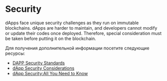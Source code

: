 # Security

dApps face unique security challenges as they run on immutable blockchains. dApps are harder to maintain, and developers cannot modify or update their codes once deployed. Therefore, special consideration must be taken before putting it on the blockchain.

Для получения дополнительной информации посетите следующие ресурсы:

- [DAPP Security Standards](https://github.com/Dexaran/DAPP-security-standards/blob/master/README.md)
- [dApp Security Considerations](https://livebook.manning.com/book/building-ethereum-dapps/chapter-14/)
- [dApp Security:All You Need to Know](https://www.immunebytes.com/blog/dapp-security/#Benefits_of_DApps_Security)
